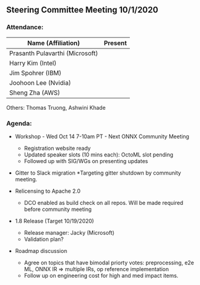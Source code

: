 ## Steering Committee Meeting 10/1/2020

### Attendance:

| Name (Affiliation)              | Present  |
| ------------------------------- | -------- |
| Prasanth Pulavarthi (Microsoft) |      |
| Harry Kim (Intel)               |      |
| Jim Spohrer (IBM)               |      |
| Joohoon Lee (Nvidia)            |      |
| Sheng Zha (AWS)                 |      |

Others: Thomas Truong, Ashwini Khade

### Agenda:

* Workshop - Wed Oct 14 7-10am PT - Next ONNX Community Meeting
  * Registration website ready
  * Updated speaker slots (10 mins each): OctoML slot pending
  * Followed up with SIG/WGs on presenting updates

* Gitter to Slack migration
  *Targeting gitter shutdown by community meeting.

* Relicensing to Apache 2.0
  * DCO enabled as build check on all repos. Will be made required before community meeting
  
* 1.8 Release (Target 10/19/2020)
  * Release manager: Jacky (Microsoft)
  * Validation plan?
  
* Roadmap discussion
  * Agree on topics that have bimodal priorty votes: preprocessing, e2e ML, ONNX IR => multiple IRs, op reference implementation
  * Follow up on engineering cost for high and med impact items. 
  


